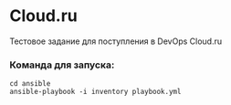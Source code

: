 # Cloud.ru
Тестовое задание для поступления в DevOps Cloud.ru

### Команда для запуска:
```
cd ansible
ansible-playbook -i inventory playbook.yml
```
